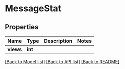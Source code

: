 # MessageStat

## Properties
Name | Type | Description | Notes
------------ | ------------- | ------------- | -------------
**views** | **int** |  | 

[[Back to Model list]](../README.md#documentation-for-models) [[Back to API list]](../README.md#documentation-for-api-endpoints) [[Back to README]](../README.md)

